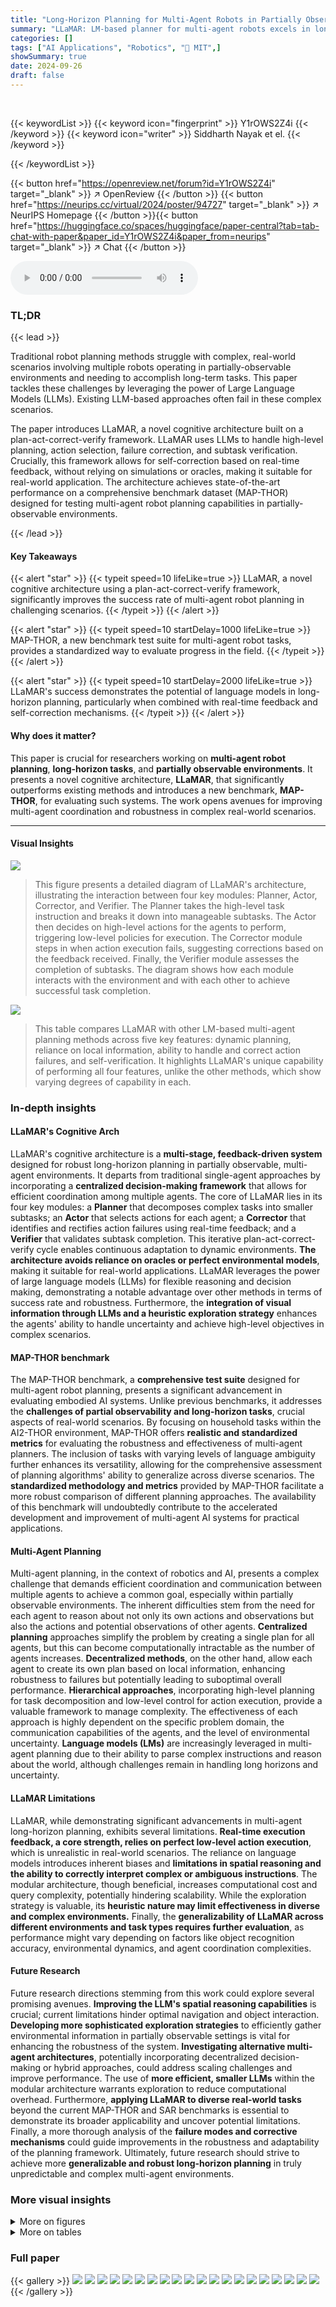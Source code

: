 ```yaml
---
title: "Long-Horizon Planning for Multi-Agent Robots in Partially Observable Environments"
summary: "LLaMAR: LM-based planner for multi-agent robots excels in long-horizon, partially observable tasks, achieving 30% higher success than existing methods."
categories: []
tags: ["AI Applications", "Robotics", "🏢 MIT",]
showSummary: true
date: 2024-09-26
draft: false
---
```


<br>

{{< keywordList >}}
{{< keyword icon="fingerprint" >}} Y1rOWS2Z4i {{< /keyword >}}
{{< keyword icon="writer" >}} Siddharth Nayak et el. {{< /keyword >}}
 
{{< /keywordList >}}

{{< button href="https://openreview.net/forum?id=Y1rOWS2Z4i" target="_blank" >}}
↗ OpenReview
{{< /button >}}
{{< button href="https://neurips.cc/virtual/2024/poster/94727" target="_blank" >}}
↗ NeurIPS Homepage
{{< /button >}}{{< button href="https://huggingface.co/spaces/huggingface/paper-central?tab=tab-chat-with-paper&paper_id=Y1rOWS2Z4i&paper_from=neurips" target="_blank" >}}
↗ Chat
{{< /button >}}



<audio controls>
    <source src="https://ai-paper-reviewer.com/Y1rOWS2Z4i/podcast.wav" type="audio/wav">
    Your browser does not support the audio element.
</audio>


### TL;DR


{{< lead >}}

Traditional robot planning methods struggle with complex, real-world scenarios involving multiple robots operating in partially-observable environments and needing to accomplish long-term tasks.  This paper tackles these challenges by leveraging the power of Large Language Models (LLMs).  Existing LLM-based approaches often fail in these complex scenarios. 

The paper introduces LLaMAR, a novel cognitive architecture built on a plan-act-correct-verify framework.  LLaMAR uses LLMs to handle high-level planning, action selection, failure correction, and subtask verification.  Crucially, this framework allows for self-correction based on real-time feedback, without relying on simulations or oracles, making it suitable for real-world application. The architecture achieves state-of-the-art performance on a comprehensive benchmark dataset (MAP-THOR) designed for testing multi-agent robot planning capabilities in partially-observable environments.

{{< /lead >}}


#### Key Takeaways

{{< alert "star" >}}
{{< typeit speed=10 lifeLike=true >}} LLaMAR, a novel cognitive architecture using a plan-act-correct-verify framework, significantly improves the success rate of multi-agent robot planning in challenging scenarios. {{< /typeit >}}
{{< /alert >}}

{{< alert "star" >}}
{{< typeit speed=10 startDelay=1000 lifeLike=true >}} MAP-THOR, a new benchmark test suite for multi-agent robot tasks, provides a standardized way to evaluate progress in the field. {{< /typeit >}}
{{< /alert >}}

{{< alert "star" >}}
{{< typeit speed=10 startDelay=2000 lifeLike=true >}} LLaMAR's success demonstrates the potential of language models in long-horizon planning, particularly when combined with real-time feedback and self-correction mechanisms. {{< /typeit >}}
{{< /alert >}}

#### Why does it matter?
This paper is crucial for researchers working on **multi-agent robot planning**, **long-horizon tasks**, and **partially observable environments**. It presents a novel cognitive architecture, **LLaMAR**, that significantly outperforms existing methods and introduces a new benchmark, **MAP-THOR**, for evaluating such systems.  The work opens avenues for improving multi-agent coordination and robustness in complex real-world scenarios.

------
#### Visual Insights



![](https://ai-paper-reviewer.com/Y1rOWS2Z4i/figures_3_1.jpg)

> This figure presents a detailed diagram of LLaMAR's architecture, illustrating the interaction between four key modules: Planner, Actor, Corrector, and Verifier.  The Planner takes the high-level task instruction and breaks it down into manageable subtasks.  The Actor then decides on high-level actions for the agents to perform, triggering low-level policies for execution.  The Corrector module steps in when action execution fails, suggesting corrections based on the feedback received. Finally, the Verifier module assesses the completion of subtasks.  The diagram shows how each module interacts with the environment and with each other to achieve successful task completion.





![](https://ai-paper-reviewer.com/Y1rOWS2Z4i/tables_2_1.jpg)

> This table compares LLaMAR with other LM-based multi-agent planning methods across five key features: dynamic planning, reliance on local information, ability to handle and correct action failures, and self-verification.  It highlights LLaMAR's unique capability of performing all four features, unlike the other methods, which show varying degrees of capability in each.





### In-depth insights


#### LLaMAR's Cognitive Arch
LLaMAR's cognitive architecture is a **multi-stage, feedback-driven system** designed for robust long-horizon planning in partially observable, multi-agent environments.  It departs from traditional single-agent approaches by incorporating a **centralized decision-making framework** that allows for efficient coordination among multiple agents. The core of LLaMAR lies in its four key modules: a **Planner** that decomposes complex tasks into smaller subtasks; an **Actor** that selects actions for each agent; a **Corrector** that identifies and rectifies action failures using real-time feedback; and a **Verifier** that validates subtask completion. This iterative plan-act-correct-verify cycle enables continuous adaptation to dynamic environments.  **The architecture avoids reliance on oracles or perfect environmental models**, making it suitable for real-world applications. LLaMAR leverages the power of large language models (LLMs) for flexible reasoning and decision making, demonstrating a notable advantage over other methods in terms of success rate and robustness.  Furthermore, the **integration of visual information through LLMs and a heuristic exploration strategy** enhances the agents' ability to handle uncertainty and achieve high-level objectives in complex scenarios.

#### MAP-THOR benchmark
The MAP-THOR benchmark, a **comprehensive test suite** designed for multi-agent robot planning, presents a significant advancement in evaluating embodied AI systems.  Unlike previous benchmarks, it addresses the **challenges of partial observability and long-horizon tasks**, crucial aspects of real-world scenarios.  By focusing on household tasks within the AI2-THOR environment, MAP-THOR offers **realistic and standardized metrics** for evaluating the robustness and effectiveness of multi-agent planners.  The inclusion of tasks with varying levels of language ambiguity further enhances its versatility, allowing for the comprehensive assessment of planning algorithms' ability to generalize across diverse scenarios.  The **standardized methodology and metrics** provided by MAP-THOR facilitate a more robust comparison of different planning approaches.  The availability of this benchmark will undoubtedly contribute to the accelerated development and improvement of multi-agent AI systems for practical applications.

#### Multi-Agent Planning
Multi-agent planning, in the context of robotics and AI, presents a complex challenge that demands efficient coordination and communication between multiple agents to achieve a common goal, especially within partially observable environments. The inherent difficulties stem from the need for each agent to reason about not only its own actions and observations but also the actions and potential observations of other agents.  **Centralized planning** approaches simplify the problem by creating a single plan for all agents, but this can become computationally intractable as the number of agents increases. **Decentralized methods**, on the other hand, allow each agent to create its own plan based on local information, enhancing robustness to failures but potentially leading to suboptimal overall performance. **Hierarchical approaches**, incorporating high-level planning for task decomposition and low-level control for action execution, provide a valuable framework to manage complexity.  The effectiveness of each approach is highly dependent on the specific problem domain, the communication capabilities of the agents, and the level of environmental uncertainty.  **Language models (LMs)** are increasingly leveraged in multi-agent planning due to their ability to parse complex instructions and reason about the world, although challenges remain in handling long horizons and uncertainty.

#### LLaMAR Limitations
LLaMAR, while demonstrating significant advancements in multi-agent long-horizon planning, exhibits several limitations.  **Real-time execution feedback, a core strength, relies on perfect low-level action execution**, which is unrealistic in real-world scenarios.  The reliance on language models introduces inherent biases and **limitations in spatial reasoning and the ability to correctly interpret complex or ambiguous instructions**.  The modular architecture, though beneficial, increases computational cost and query complexity, potentially hindering scalability. While the exploration strategy is valuable, its **heuristic nature may limit effectiveness in diverse and complex environments.**  Finally, the **generalizability of LLaMAR across different environments and task types requires further evaluation**, as performance might vary depending on factors like object recognition accuracy, environmental dynamics, and agent coordination complexities.

#### Future Research
Future research directions stemming from this work could explore several promising avenues.  **Improving the LLM's spatial reasoning capabilities** is crucial; current limitations hinder optimal navigation and object interaction.  **Developing more sophisticated exploration strategies** to efficiently gather environmental information in partially observable settings is vital for enhancing the robustness of the system.   **Investigating alternative multi-agent architectures**, potentially incorporating decentralized decision-making or hybrid approaches, could address scaling challenges and improve performance.  The use of **more efficient, smaller LLMs** within the modular architecture warrants exploration to reduce computational overhead.  Furthermore, **applying LLaMAR to diverse real-world tasks** beyond the current MAP-THOR and SAR benchmarks is essential to demonstrate its broader applicability and uncover potential limitations.  Finally, a more thorough analysis of the **failure modes and corrective mechanisms** could guide improvements in the robustness and adaptability of the planning framework.  Ultimately, future research should strive to achieve more **generalizable and robust long-horizon planning** in truly unpredictable and complex multi-agent environments.


### More visual insights

<details>
<summary>More on figures
</summary>


![](https://ai-paper-reviewer.com/Y1rOWS2Z4i/figures_9_1.jpg)

> LLaMAR uses four LMs working together to solve multi-agent tasks. The Planner LM determines subtasks; the Actor LM chooses actions; the Corrector LM corrects failed actions; and the Verifier LM checks if subtasks are complete. This modular design enables better performance than other methods.


![](https://ai-paper-reviewer.com/Y1rOWS2Z4i/figures_15_1.jpg)

> This figure illustrates the modular cognitive architecture of LLaMAR, an LM-based long-horizon planner for multi-agent robotics.  It uses four Large Language Models (LLMs) working together:  The Planner decomposes the high-level task into subtasks; the Actor selects high-level actions for each agent; the Corrector identifies and corrects action failures; and the Verifier validates subtask completion. The diagram shows the flow of information and actions between the modules and the environment, highlighting the iterative plan-act-correct-verify framework.


![](https://ai-paper-reviewer.com/Y1rOWS2Z4i/figures_16_1.jpg)

> This figure provides a visual representation of the LLaMAR architecture.  LLaMAR uses four Language Models (LMs) working together:  The Planner LM takes the user's high-level instructions and breaks them down into smaller, more manageable subtasks. The Actor LM determines the high-level actions each robot should perform to accomplish those subtasks, which are then converted to low-level actions.  The Corrector LM analyzes whether these actions were successful and suggests corrections if necessary. Finally, the Verifier LM validates if the subtasks have been successfully completed.  The diagram shows the data flow and interaction between these four modules, illustrating the plan-act-correct-verify framework of LLaMAR.


![](https://ai-paper-reviewer.com/Y1rOWS2Z4i/figures_18_1.jpg)

> This figure illustrates the Search and Rescue (SAR) environment used in the paper's experiments.  The environment is a grid world containing multiple drones (agents) tasked with locating and rescuing missing people and extinguishing fires.  The fires are represented by flames of varying sizes and intensities, suggesting different levels of severity. The drones use their downward-facing cameras to detect and identify objects and people within their range.  The presence of water and sand reservoirs indicates available resources to extinguish the fires.  The overall setting showcases a partially observable multi-agent environment requiring long-horizon planning and coordination.


![](https://ai-paper-reviewer.com/Y1rOWS2Z4i/figures_23_1.jpg)

> This figure presents a detailed breakdown of LLaMAR's architecture, highlighting the roles of each of its four core modules: Planner, Actor, Corrector, and Verifier.  The flow of information and decision-making within the system is shown, demonstrating how the high-level language instruction is decomposed into subtasks, executed, and validated through an iterative plan-act-correct-verify cycle. The figure provides a visual representation of how real-time execution feedback and agent observations are leveraged to refine the planning and execution process.


![](https://ai-paper-reviewer.com/Y1rOWS2Z4i/figures_29_1.jpg)

> This figure provides a detailed overview of LLaMAR's architecture, illustrating the interaction between four core modules: Planner, Actor, Corrector, and Verifier.  Each module utilizes Large Language Models (LLMs) to perform specific tasks in the plan-act-correct-verify framework. The Planner decomposes high-level instructions into manageable subtasks. The Actor selects high-level actions based on the Planner's output, which are then translated into primitive actions by low-level policies. The Corrector identifies and corrects failures by suggesting alternative actions, and the Verifier assesses subtask completion based on observation. This process allows for iterative planning and self-correction.


</details>




<details>
<summary>More on tables
</summary>


![](https://ai-paper-reviewer.com/Y1rOWS2Z4i/tables_8_1.jpg)
> This table compares the performance of LLaMAR against several baseline methods (Act, ReAct, Chain-of-Thought, SmartLLM, and CoELA) in a 2-agent setting on MAP-THOR tasks.  The metrics used are Success Rate, Transport Rate, Coverage, and Balance.  LLaMAR significantly outperforms the baselines across all metrics, showcasing the benefits of its modular design and real-time feedback incorporation. Note that the full table with confidence intervals and more details about baseline behavior are found in the Appendix.

![](https://ai-paper-reviewer.com/Y1rOWS2Z4i/tables_8_2.jpg)
> This table presents the ablation study results for the LLaMAR model. It shows the performance of different module combinations (Actor only, Planner+Actor+Verifier, Planner+Actor+Corrector, and the full LLaMAR model) on the 2-agent MAP-THOR scenarios, using GPT-4V as the underlying large language model.  The metrics used to evaluate the model's performance are Success Rate (SR), Transport Rate (TR), Coverage (C), and Balance (B).  By comparing the performance of these different module combinations, the table demonstrates the contribution of each module (Planner, Actor, Corrector, and Verifier) to the overall performance of the LLaMAR model.

![](https://ai-paper-reviewer.com/Y1rOWS2Z4i/tables_8_3.jpg)
> This table presents the performance of LLaMAR with varying numbers of agents (1 to 5) in both the MAP-THOR and SAR environments.  For each agent count, it shows the Success Rate (SR), Transport Rate (TR), Coverage (C), and Balance (B) metrics.  The success rate indicates the percentage of episodes where all subtasks were completed. The transport rate measures the proportion of subtasks successfully completed, providing a more detailed look at performance. Coverage measures the percentage of successful interactions with target objects. Finally, balance assesses the even distribution of completed high-level actions across agents. This table helps to evaluate the scalability and efficiency of LLaMAR in multi-agent scenarios.

![](https://ai-paper-reviewer.com/Y1rOWS2Z4i/tables_21_1.jpg)
> This table compares the performance of LLaMAR against several baseline methods in a 2-agent setting within the MAP-THOR environment.  Metrics include Success Rate, Transport Rate, Coverage, and Balance.  It highlights LLaMAR's superior performance compared to the baselines (Act, ReAct, CoT, SmartLLM, and CoELA) while using GPT-4V as the underlying vision-language model. Appendices F and H provide further details and explanations of the baseline methods' behavior.

![](https://ai-paper-reviewer.com/Y1rOWS2Z4i/tables_21_2.jpg)
> This table presents a comparison of the performance of LLaMAR against several baseline methods (Act, ReAct, CoT, SmartLLM, CoELA) on the 2-agent MAP-THOR tasks.  The metrics used for comparison include Success Rate, Transport Rate, Coverage, and Balance.  The table highlights LLaMAR's superior performance across all metrics, suggesting the effectiveness of its cognitive architecture and the proposed exploration strategy.  Appendix F provides the full table with confidence intervals, and Appendix H offers further details on baseline method behaviors.

![](https://ai-paper-reviewer.com/Y1rOWS2Z4i/tables_21_3.jpg)
> This table presents the results of ablation studies performed on the LLaMAR model. By removing modules one at a time (Actor, Planner+Actor+Verifier, Planner+Actor+Corrector+Verifier), the impact of each module on the model's performance in 2-agent MAP-THOR scenarios is evaluated.  The metrics used for comparison are Success Rate, Transport Rate, Coverage, and Balance, along with the average number of steps taken to complete tasks. The underlying Large Language Model (LLM) used for all experiments is GPT-4V.

![](https://ai-paper-reviewer.com/Y1rOWS2Z4i/tables_22_1.jpg)
> This table presents the results of experiments conducted with varying numbers of agents (1, 2, 3, 4, and 5) in both the MAP-THOR and SAR environments. For each agent count, the table shows the Success Rate, Transport Rate, Coverage, Balance, and average number of Steps taken to complete tasks.  The Success Rate indicates the proportion of episodes where all subtasks were successfully completed. The Transport Rate reflects the percentage of subtasks successfully completed within each episode, providing a more detailed measure of task completion.  Coverage shows the fraction of successful interactions with target objects, highlighting the effectiveness of the agents in engaging with relevant objects in the environment. Balance measures the evenness of work distribution among the agents, indicating how equally the workload was shared. Finally, Steps indicates the average number of high-level actions required to complete the task.  This table is valuable in assessing how the performance of LLaMAR scales with the number of agents in different environments and task types.

![](https://ai-paper-reviewer.com/Y1rOWS2Z4i/tables_31_1.jpg)
> This table compares the performance of LLaMAR against several baseline methods (Act, ReAct, Chain-of-Thought, SmartLLM, and CoELA) across various metrics including Success Rate, Transport Rate, Coverage, and Balance in a 2-agent MAP-THOR scenario.  It highlights LLaMAR's superior performance and provides references to appendices with more detailed results and explanations of baseline behavior.

</details>




### Full paper

{{< gallery >}}
<img src="https://ai-paper-reviewer.com/Y1rOWS2Z4i/1.png" class="grid-w50 md:grid-w33 xl:grid-w25" />
<img src="https://ai-paper-reviewer.com/Y1rOWS2Z4i/2.png" class="grid-w50 md:grid-w33 xl:grid-w25" />
<img src="https://ai-paper-reviewer.com/Y1rOWS2Z4i/3.png" class="grid-w50 md:grid-w33 xl:grid-w25" />
<img src="https://ai-paper-reviewer.com/Y1rOWS2Z4i/4.png" class="grid-w50 md:grid-w33 xl:grid-w25" />
<img src="https://ai-paper-reviewer.com/Y1rOWS2Z4i/5.png" class="grid-w50 md:grid-w33 xl:grid-w25" />
<img src="https://ai-paper-reviewer.com/Y1rOWS2Z4i/6.png" class="grid-w50 md:grid-w33 xl:grid-w25" />
<img src="https://ai-paper-reviewer.com/Y1rOWS2Z4i/7.png" class="grid-w50 md:grid-w33 xl:grid-w25" />
<img src="https://ai-paper-reviewer.com/Y1rOWS2Z4i/8.png" class="grid-w50 md:grid-w33 xl:grid-w25" />
<img src="https://ai-paper-reviewer.com/Y1rOWS2Z4i/9.png" class="grid-w50 md:grid-w33 xl:grid-w25" />
<img src="https://ai-paper-reviewer.com/Y1rOWS2Z4i/10.png" class="grid-w50 md:grid-w33 xl:grid-w25" />
<img src="https://ai-paper-reviewer.com/Y1rOWS2Z4i/11.png" class="grid-w50 md:grid-w33 xl:grid-w25" />
<img src="https://ai-paper-reviewer.com/Y1rOWS2Z4i/12.png" class="grid-w50 md:grid-w33 xl:grid-w25" />
<img src="https://ai-paper-reviewer.com/Y1rOWS2Z4i/13.png" class="grid-w50 md:grid-w33 xl:grid-w25" />
<img src="https://ai-paper-reviewer.com/Y1rOWS2Z4i/14.png" class="grid-w50 md:grid-w33 xl:grid-w25" />
<img src="https://ai-paper-reviewer.com/Y1rOWS2Z4i/15.png" class="grid-w50 md:grid-w33 xl:grid-w25" />
<img src="https://ai-paper-reviewer.com/Y1rOWS2Z4i/16.png" class="grid-w50 md:grid-w33 xl:grid-w25" />
<img src="https://ai-paper-reviewer.com/Y1rOWS2Z4i/17.png" class="grid-w50 md:grid-w33 xl:grid-w25" />
<img src="https://ai-paper-reviewer.com/Y1rOWS2Z4i/18.png" class="grid-w50 md:grid-w33 xl:grid-w25" />
<img src="https://ai-paper-reviewer.com/Y1rOWS2Z4i/19.png" class="grid-w50 md:grid-w33 xl:grid-w25" />
<img src="https://ai-paper-reviewer.com/Y1rOWS2Z4i/20.png" class="grid-w50 md:grid-w33 xl:grid-w25" />
{{< /gallery >}}